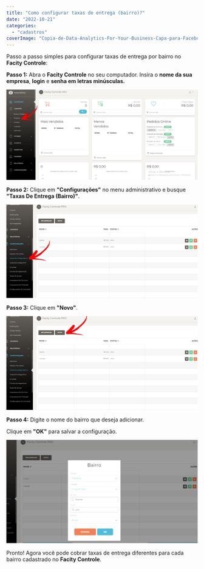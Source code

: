 ```yaml
---
title: "Como configurar taxas de entrega (bairro)?"
date: "2022-10-21"
categories: 
  - "cadastros"
coverImage: "Copia-de-Data-Analytics-For-Your-Business-Capa-para-Facebook-1640-×-724-px-19-1.png"
---
```


Passo a passo simples para configurar taxas de entrega por bairro no **Facity Controle**:

**Passo 1:** Abra o **Facity Controle** no seu computador. Insira o **nome da sua empresa**, **login** e **senha em letras minúsculas.**

![](images/image-31.png)

**Passo 2:** Clique em **"Configurações"** no menu administrativo e busque **"Taxas De Entrega (Bairro)"**.

![](images/taxadeentregaedit-1024x501.png)

**Passo 3:** Clique em **"Novo"**.

![](images/taxadeentregaedit1-1024x501.png)

**Passo 4:** Digite o nome do bairro que deseja adicionar.

Clique em **"OK"** para salvar a configuração.

![](images/Captura-de-tela-2022-10-21-183615-1024x553.png)

Pronto! Agora você pode cobrar taxas de entrega diferentes para cada bairro cadastrado no **Facity Controle**.
